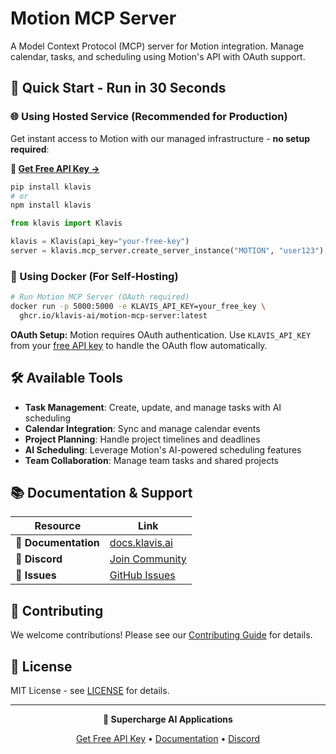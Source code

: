 # Motion MCP Server

A Model Context Protocol (MCP) server for Motion integration. Manage calendar, tasks, and scheduling using Motion's API with OAuth support.

## 🚀 Quick Start - Run in 30 Seconds

### 🌐 Using Hosted Service (Recommended for Production)

Get instant access to Motion with our managed infrastructure - **no setup required**:

**🔗 [Get Free API Key →](https://www.klavis.ai/home/api-keys)**

```bash
pip install klavis
# or
npm install klavis
```

```python
from klavis import Klavis

klavis = Klavis(api_key="your-free-key")
server = klavis.mcp_server.create_server_instance("MOTION", "user123")
```

### 🐳 Using Docker (For Self-Hosting)

```bash
# Run Motion MCP Server (OAuth required)
docker run -p 5000:5000 -e KLAVIS_API_KEY=your_free_key \
  ghcr.io/klavis-ai/motion-mcp-server:latest
```

**OAuth Setup:** Motion requires OAuth authentication. Use `KLAVIS_API_KEY` from your [free API key](https://www.klavis.ai/home/api-keys) to handle the OAuth flow automatically.

## 🛠️ Available Tools

- **Task Management**: Create, update, and manage tasks with AI scheduling
- **Calendar Integration**: Sync and manage calendar events
- **Project Planning**: Handle project timelines and deadlines
- **AI Scheduling**: Leverage Motion's AI-powered scheduling features
- **Team Collaboration**: Manage team tasks and shared projects

## 📚 Documentation & Support

| Resource | Link |
|----------|------|
| **📖 Documentation** | [docs.klavis.ai](https://docs.klavis.ai) |
| **💬 Discord** | [Join Community](https://discord.gg/p7TuTEcssn) |
| **🐛 Issues** | [GitHub Issues](https://github.com/klavis-ai/klavis/issues) |

## 🤝 Contributing

We welcome contributions! Please see our [Contributing Guide](../../CONTRIBUTING.md) for details.

## 📜 License

MIT License - see [LICENSE](../../LICENSE) for details.

---

<div align="center">
  <p><strong>🚀 Supercharge AI Applications </strong></p>
  <p>
    <a href="https://www.klavis.ai">Get Free API Key</a> •
    <a href="https://docs.klavis.ai">Documentation</a> •
    <a href="https://discord.gg/p7TuTEcssn">Discord</a>
  </p>
</div>
